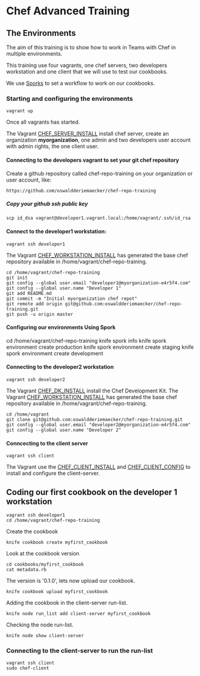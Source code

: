 # Chef Advanced Training

## The Environments

The aim of this training is to show how to work in Teams with Chef in multiple environments.

This training use four vagrants, one chef servers, two developers workstation and one client that we will use to test our cookbooks.

We use [Sporks](https://github.com/jonlives/knife-spork) to set a workflow to work on our cookbooks.

### Starting and configuring the environments

```
vagrant up
```

Once all vagrants has started.

The Vagrant [CHEF_SERVER_INSTALL](https://github.com/oswaldderiemaecker/chef-training/blob/master/Vagrantfile#L29) install chef server, create an organization **myorganization**, one admin and two developers user account with admin rights, the one client user.

#### Connecting to the developers vagrant to set your git chef repository

Create a github repository called chef-repo-training on your organization or user account, like:
```
https://github.com/oswaldderiemaecker/chef-repo-training
``` 

##### Copy your github ssh public key

```
scp id_dsa vagrant@developer1.vagrant.local:/home/vagrant/.ssh/id_rsa
```

#### Connect to the developer1 workstation:

```
vagrant ssh developer1
```

The Vagrant [CHEF_WORKSTATION_INSTALL](https://github.com/oswaldderiemaecker/chef-training/blob/master/Vagrantfile#L57) has generated the base chef repository available in /home/vagrant/chef-repo-training.

```
cd /home/vagrant/chef-repo-training
git init
git config --global user.email "developer1@myorganization-e4r5f4.com"
git config --global user.name "Developer 1"
git add README.md
git commit -m "Initial myorganization chef repot"
git remote add origin git@github.com:oswaldderiemaecker/chef-repo-training.git
git push -u origin master
```

#### Configuring our environments Using Spork

cd /home/vagrant/chef-repo-training
knife spork info
knife spork environment create production
knife spork environment create staging
knife spork environment create development

#### Connecting to the developer2 workstation

```
vagrant ssh developer2
```

The Vagrant [CHEF_DK_INSTALL](https://github.com/oswaldderiemaecker/chef-training/blob/master/Vagrantfile#L17) install the Chef Development Kit.
The Vagrant [CHEF_WORKSTATION_INSTALL](https://github.com/oswaldderiemaecker/chef-training/blob/master/Vagrantfile#L57) has generated the base chef repository available in /home/vagrant/chef-repo-training.

```
cd /home/vagrant
git clone git@github.com:oswaldderiemaecker/chef-repo-training.git
git config --global user.email "developer2@myorganization-e4r5f4.com"
git config --global user.name "Developer 2"
```

#### Conncecting to the client server

```
vagrant ssh client
```

The Vagrant use the [CHEF_CLIENT_INSTALL](https://github.com/oswaldderiemaecker/chef-training/blob/master/Vagrantfile#L8) and [CHEF_CLIENT_CONFIG](https://github.com/oswaldderiemaecker/chef-training/blob/master/Vagrantfile#L68) to install and configure the client-server. 

## Coding our first cookbook on the developer 1 workstation

```
vagrant ssh developer1
cd /home/vagrant/chef-repo-training
```

Create the cookbook

```
knife cookbook create myfirst_cookbook
```

Look at the cookbook version

```
cd cookbooks/myfirst_cookbook
cat metadata.rb
```

The version is '0.1.0', lets now upload our cookbook.

```
knife cookbook upload myfirst_cookbook
```

Adding the cookbook in the client-server run-list.

```
knife node run_list add client-server myfirst_cookbook
```

Checking the node run-list.

```
knife node show client-server
```

### Connecting to the client-server to run the run-list

```
vagrant ssh client
sudo chef-client
```


